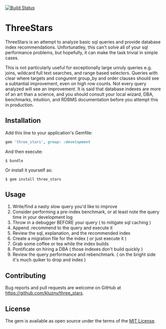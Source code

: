 [![Build Status](https://travis-ci.org/kluzny/three_stars.svg?branch=master)](https://travis-ci.org/kluzny/three_stars)
# ThreeStars

ThreeStars is an attempt to analyze basic sql queries and provide database index recommendations. Unfortunatley, this can't solve all of your sql performance problems, but hopefully, it can make the task trivial in simple cases.

This is not particularly useful for exceptionally large unruly queries e.g. joins, wildcard full text searches, and range based selectors. Queries with clear where targets and congurent group_by and order clauses should see a subtantial improvement, even on high row counts. Not every query analyzed will see an improvement. It is said that database indexes are more of an art than a science, and you should consult your local wizard, DBA, benchmarks, intuition, and RDBMS documentation before you attempt this in production.

## Installation

Add this line to your application's Gemfile:

```ruby
gem 'three_stars', group: :development
```

And then execute:

    $ bundle

Or install it yourself as:

    $ gem install three_stars

## Usage

1. Write/find a nasty slow query you'd like to improve
2. Consider performing a pre-index benchmark, or at least note the query time in your development log
3. Throw in a debugger BEFORE your query ( to mitigate sql caching )
4. Append .recommend to the query and execute it
5. Review the sql, explanation, and the recommended index
6. Create a migration file for the index ( or just execute it )
7. Grab some coffee or tea while the index builds
8. Pontificate on hiring a DBA ( those indexes don't build quickly )
9. Review the query performance and rebenchmark. ( on the bright side it's much quiker to drop and index )

## Contributing

Bug reports and pull requests are welcome on GitHub at https://github.com/kluzny/three_stars.

## License

The gem is available as open source under the terms of the [MIT License](http://opensource.org/licenses/MIT).

